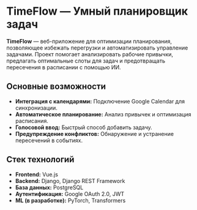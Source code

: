 # TimeFlow — Умный планировщик задач

**TimeFlow** — веб-приложение для оптимизации планирования, позволяющее избежать перегрузки и автоматизировать управление задачами. Проект помогает анализировать рабочие привычки, предлагать оптимальные слоты для задач и предотвращать пересечения в расписании с помощью ИИ.

## Основные возможности

- **Интеграция с календарями:** Подключение Google Calendar для синхронизации.
- **Автоматическое планирование:** Анализ привычек и оптимизация расписания.
- **Голосовой ввод:** Быстрый способ добавить задачу.
- **Предупреждение конфликтов:** Обнаружение и устранение пересечений в событиях.

## Стек технологий

- **Frontend:** Vue.js
- **Backend:** Django, Django REST Framework
- **База данных:** PostgreSQL
- **Аутентификация:** Google OAuth 2.0, JWT
- **ML (в разработке):** PyTorch, Transformers
